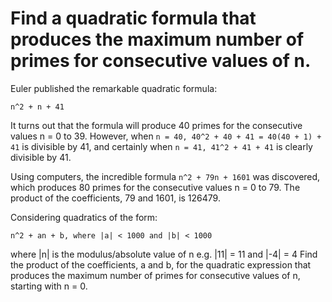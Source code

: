 # Find a quadratic formula that produces the maximum number of primes for consecutive values of n.

Euler published the remarkable quadratic formula:

    n^2 + n + 41

It turns out that the formula will produce 40 primes for the consecutive values n = 0 to 39.
However, when `n = 40, 40^2 + 40 + 41 = 40(40 + 1) + 41` is divisible by 41,
and certainly when `n = 41, 41^2 + 41 + 41` is clearly divisible by 41.

Using computers, the incredible formula `n^2 + 79n + 1601` was discovered, which produces 80 primes for the consecutive values n = 0 to 79.
The product of the coefficients, 79 and 1601, is 126479.

Considering quadratics of the form:

    n^2 + an + b, where |a| < 1000 and |b| < 1000

where |n| is the modulus/absolute value of n e.g. |11| = 11 and |-4| = 4
Find the product of the coefficients, a and b, for the quadratic expression that produces the maximum number of primes for consecutive values of n, starting with n = 0.
